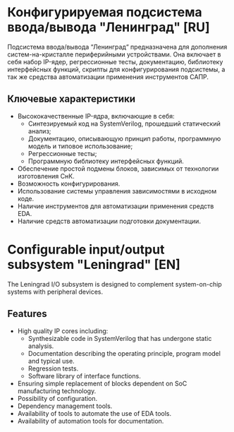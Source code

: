 # Конфигурируемая подсистема ввода/вывода "Ленинград" [RU]

Подсистема ввода/вывода “Ленинград“ предназначена для дополнения систем-на-кристалле периферийными устройствами. Она включает в себя набор IP-ядер, регрессионные тесты, документацию, библиотеку интерфейсных функций, скрипты для конфигурирования подсистемы, а так же средства автоматизации применения инструментов САПР.

## Ключевые характеристики

* Высококачественные IP-ядра, включающие в себя:
  - Синтезируемый код на SystemVerilog, прошедший статический анализ;
  - Документацию, описывающую принцип работы, программную модель и типовое использование;
  - Регрессионные тесты;
  - Программную библиотеку интерфейсных функций.
* Обеспечение простой подмены блоков, зависимых от технологии изготовления СнК.
* Возможность конфигурирования.
* Использование системы управления зависимостями в исходном коде.
* Наличие инструментов для автоматизации применения средств EDA.
* Наличие средств автоматизации подготовки документации.

# Configurable input/output subsystem "Leningrad" [EN]

The Leningrad I/O subsystem is designed to complement system-on-chip systems with peripheral devices. 

## Features

* High quality IP cores including:
  - Synthesizable code in SystemVerilog that has undergone static analysis.
  - Documentation describing the operating principle, program model and typical use.
  - Regression tests.
  - Software library of interface functions.
* Ensuring simple replacement of blocks dependent on SoC manufacturing technology.
* Possibility of configuration.
* Dependency management tools.
* Availability of tools to automate the use of EDA tools.
* Availability of automation tools for documentation.


